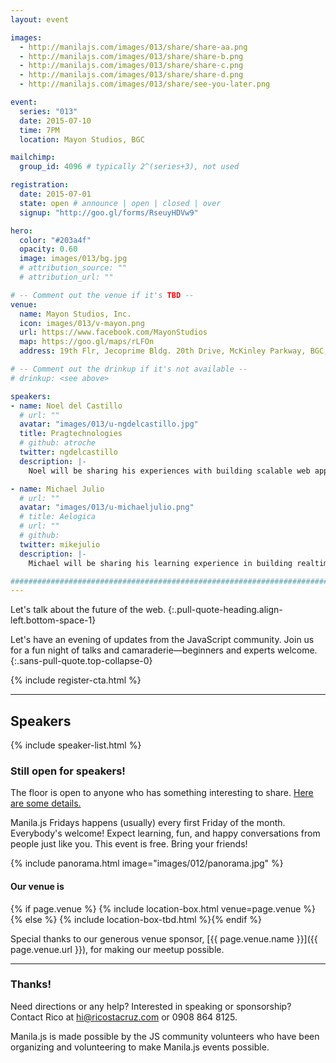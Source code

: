 ```yaml
---
layout: event

images:
  - http://manilajs.com/images/013/share/share-aa.png
  - http://manilajs.com/images/013/share/share-b.png
  - http://manilajs.com/images/013/share/share-c.png
  - http://manilajs.com/images/013/share/share-d.png
  - http://manilajs.com/images/013/share/see-you-later.png

event:
  series: "013"
  date: 2015-07-10
  time: 7PM
  location: Mayon Studios, BGC

mailchimp:
  group_id: 4096 # typically 2^(series+3), not used

registration:
  date: 2015-07-01
  state: open # announce | open | closed | over
  signup: "http://goo.gl/forms/RseuyHDVw9"

hero:
  color: "#203a4f"
  opacity: 0.60
  image: images/013/bg.jpg
  # attribution_source: ""
  # attribution_url: ""

# -- Comment out the venue if it's TBD --
venue:
  name: Mayon Studios, Inc.
  icon: images/013/v-mayon.png
  url: https://www.facebook.com/MayonStudios
  map: https://goo.gl/maps/rLFOn
  address: 19th Flr, Jecoprime Bldg. 20th Drive, McKinley Parkway, BGC, Taguig

# -- Comment out the drinkup if it's not available --
# drinkup: <see above>

speakers:
- name: Noel del Castillo
  # url: ""
  avatar: "images/013/u-ngdelcastillo.jpg"
  title: Pragtechnologies
  # github: atroche
  twitter: ngdelcastillo
  description: |-
    Noel will be sharing his experiences with building scalable web apps using Ember CLI.

- name: Michael Julio
  # url: ""
  avatar: "images/013/u-michaeljulio.png"
  # title: Aelogica
  # url: ""
  # github: 
  twitter: mikejulio
  description: |-
    Michael will be sharing his learning experience in building realtime apps using AJAX long polling and Server-Side Events (SSE).

##############################################################################
---
```


Let's talk about the future of the web.
{:.pull-quote-heading.align-left.bottom-space-1}

Let's have an evening of updates from the JavaScript community. Join us for a
fun night of talks and camaraderie—beginners and experts welcome.
{:.sans-pull-quote.top-collapse-0}

<!-- Call to action -->
{% include register-cta.html %}

* * * *

## Speakers

{% include speaker-list.html %}

### Still open for speakers!
The floor is open to anyone who has something interesting to share.
[Here are some details.](p/submitting-a-talk.html)

Manila.js Fridays happens (usually) every first Friday of the month.
Everybody's welcome!  Expect learning, fun, and happy conversations from people
just like you.  This event is free. Bring your friends!

<!--
<br>
#### Manila JavaScript Community Meetup
{:.pull-quote-heading}

Let's have an evening of updates from the JavaScript community. Join us for a
fun night of talks and camaraderie—beginners and experts welcome.
{:.pull-quote}
-->

<!-- Big venue image -->
{% include panorama.html image="images/012/panorama.jpg" %}

#### Our venue is

{% if page.venue %}
{% include location-box.html venue=page.venue %}{% else %}
{% include location-box-tbd.html %}{% endif %}

Special thanks to our generous venue sponsor, [{{ page.venue.name }}]({{ page.venue.url }}), for making our meetup possible.

* * * *

### Thanks!

Need directions or any help? Interested in speaking or sponsorship? Contact
Rico at [hi@ricostacruz.com](mailto:hi@ricostacruz.com) or 0908 864 8125.

Manila.js is made possible by the JS community volunteers who have been
organizing and volunteering to make Manila.js events possible. 
